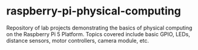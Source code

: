 # raspberry-pi-physical-computing
Repository of lab projects demonstrating the basics of physical computing on the Raspberry Pi 5 Platform. Topics covered include basic GPIO, LEDs, distance sensors, motor controllers, camera module, etc.

